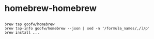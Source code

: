 # homebrew-homebrew

##
```
brew tap goofw/homebrew
brew tap-info goofw/homebrew --json | sed -n '/formula_names/,/]/p'
brew install ...
```
